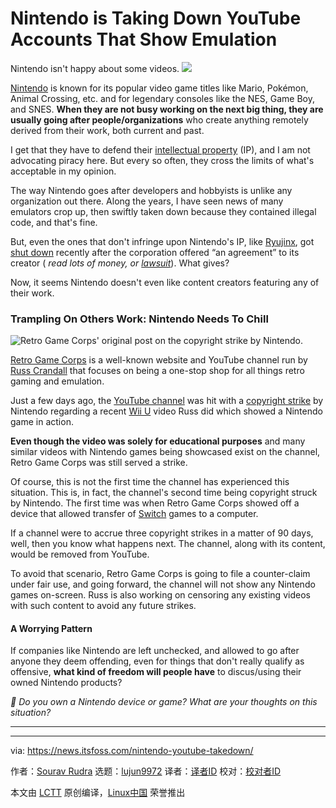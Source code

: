 [#]: subject: "Nintendo is Taking Down YouTube Accounts That Show Emulation"
[#]: via: "https://news.itsfoss.com/nintendo-youtube-takedown/"
[#]: author: "Sourav Rudra https://news.itsfoss.com/author/sourav/"
[#]: collector: "lujun9972/lctt-scripts-1705972010"
[#]: translator: " "
[#]: reviewer: " "
[#]: publisher: " "
[#]: url: " "

Nintendo is Taking Down YouTube Accounts That Show Emulation
======
Nintendo isn't happy about some videos.
[![][1]][2]

[Nintendo][3] is known for its popular video game titles like Mario, Pokémon, Animal Crossing, etc. and for legendary consoles like the NES, Game Boy, and SNES. **When they are not busy working on the next big thing, they are usually going after people/organizations** who create anything remotely derived from their work, both current and past.

I get that they have to defend their [intellectual property][4] (IP), and I am not advocating piracy here. But every so often, they cross the limits of what's acceptable in my opinion.

The way Nintendo goes after developers and hobbyists is unlike any organization out there. Along the years, I have seen news of many emulators crop up, then swiftly taken down because they contained illegal code, and that's fine.

But, even the ones that don't infringe upon Nintendo's IP, like [Ryujinx][5], got [shut down][6] recently after the corporation offered “an agreement” to its creator ( _read lots of money, or_ [_lawsuit_][7]). What gives?

Now, it seems Nintendo doesn't even like content creators featuring any of their work.

### Trampling On Others Work: Nintendo Needs To Chill

![Retro Game Corps' original post on the copyright strike by Nintendo.][8]

[Retro Game Corps][9] is a well-known website and YouTube channel run by [Russ Crandall][10] that focuses on being a one-stop shop for all things retro gaming and emulation.

Just a few days ago, the [YouTube channel][11] was hit with a [copyright strike][12] by Nintendo regarding a recent [Wii U][13] video Russ did which showed a Nintendo game in action.

**Even though the video was solely for educational purposes** and many similar videos with Nintendo games being showcased exist on the channel, Retro Game Corps was still served a strike.

Of course, this is not the first time the channel has experienced this situation. This is, in fact, the channel's second time being copyright struck by Nintendo. The first time was when Retro Game Corps showed off a device that allowed transfer of [Switch][14] games to a computer.

If a channel were to accrue three copyright strikes in a matter of 90 days, well, then you know what happens next. The channel, along with its content, would be removed from YouTube.

To avoid that scenario, Retro Game Corps is going to file a counter-claim under fair use, and going forward, the channel will not show any Nintendo games on-screen. Russ is also working on censoring any existing videos with such content to avoid any future strikes.

#### A Worrying Pattern

If companies like Nintendo are left unchecked, and allowed to go after anyone they deem offending, even for things that don't really qualify as offensive, **what kind of freedom will people have** to discus/using their owned Nintendo products?

_💬 Do you own a Nintendo device or game? What are your thoughts on this situation?_

* * *

--------------------------------------------------------------------------------

via: https://news.itsfoss.com/nintendo-youtube-takedown/

作者：[Sourav Rudra][a]
选题：[lujun9972][b]
译者：[译者ID](https://github.com/译者ID)
校对：[校对者ID](https://github.com/校对者ID)

本文由 [LCTT](https://github.com/LCTT/TranslateProject) 原创编译，[Linux中国](https://linux.cn/) 荣誉推出

[a]: https://news.itsfoss.com/author/sourav/
[b]: https://github.com/lujun9972
[1]: https://news.itsfoss.com/assets/images/pikapods-banner-v3.webp
[2]: https://www.pikapods.com/?utm_campaign=banner-2024-05&utm_source=itsfoss
[3]: https://www.nintendo.com/us/
[4]: https://en.wikipedia.org/wiki/Intellectual_property
[5]: https://ryujinx.org/
[6]: https://www.pcgamer.com/gaming-industry/switch-emulator-ryujinx-goes-offline-after-creator-gets-an-offer-from-nintendo-they-cant-refuse/
[7]: https://www.polygon.com/news/453369/nintendo-pokemon-co-palworld-lawsuit
[8]: https://news.itsfoss.com/content/images/2024/10/Scummy_Nintendo.png
[9]: https://retrogamecorps.com/
[10]: https://www.linkedin.com/in/russcrandall/
[11]: https://www.youtube.com/@RetroGameCorps
[12]: https://en.wikipedia.org/wiki/YouTube_copyright_strike
[13]: https://en.wikipedia.org/wiki/Wii_U
[14]: https://www.nintendo.com/us/switch/
